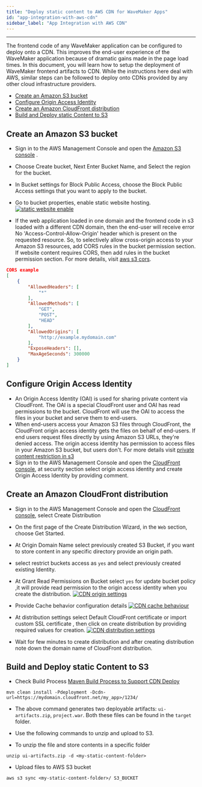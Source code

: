 ```yaml
---
title: "Deploy static content to AWS CDN for WaveMaker Apps"
id: "app-integration-with-aws-cdn"
sidebar_label: "App Integration with AWS CDN"
---
```

---

The frontend code of any WaveMaker application can be configured to deploy onto a CDN. This improves the end-user experience of the WaveMaker application because of dramatic gains made in the page load times. In this document, you will learn how to setup the deployment of WaveMaker frontend artifacts to CDN. While the instructions here deal with AWS, similar steps can be followed to deploy onto CDNs provided by any other cloud infrastructure providers.

- [Create an Amazon S3 bucket](#create-an-amazon-s3-bucket)
- [Configure Origin Access Identity](#configure-origin-access-identity)
- [Create an Amazon CloudFront distribution](#create-an-amazon-cloudfront-distribution)
- [Build and Deploy static Content to S3](#build-and-deploy-static-content-to-s3)

## Create an Amazon S3 bucket

- Sign in to the AWS Management Console and open the [Amazon S3 console](https://console.aws.amazon.com/s3/.) .
- Choose Create bucket, Next Enter Bucket Name, and Select the region for the bucket.
- In Bucket settings for Block Public Access, choose the Block Public Access settings that you want to apply to the bucket.
- Go to bucket properties, enable static website hosting.
[![static website enable](/learn/assets/wme-setup/s3-static-website-enable.png)](/learn/assets/wme-setup/s3-static-website-enable.png)

- If the web application loaded in one domain and the frontend code in s3 loaded with a different CDN domain, then the end-user will receive error No 'Access-Control-Allow-Origin' header which is present on the requested resource. So, to selectively allow cross-origin access to your Amazon S3 resources, add CORS rules in the bucket permission section. If website content requires CORS, then add rules in the bucket permission section. For more details, visit [aws s3 cors](https://docs.aws.amazon.com/AmazonS3/latest/dev/cors.html).

```json
CORS example
[
    {
        "AllowedHeaders": [
            "*"
        ],
        "AllowedMethods": [
            "GET",
            "POST",
            "HEAD"
        ],
        "AllowedOrigins": [
            "http://example.mydomain.com"
        ],
        "ExposeHeaders": [],
        "MaxAgeSeconds": 300000
    }
]
```

## Configure Origin Access Identity

- An Origin Access Identity (OAI) is used for sharing private content via CloudFront. The OAI is a special CloudFront user and OAI has read permissions to the bucket. CloudFront will use the OAI to access the files in your bucket and serve them to end-users.
- When end-users access your Amazon S3 files through CloudFront, the CloudFront origin access identity gets the files on behalf of end-users. If end users request files directly by using Amazon S3 URLs, they're denied access. The origin access identity has permission to access files in your Amazon S3 bucket, but users don't. For more details visit [private content restriction in s3](https://docs.aws.amazon.com/AmazonCloudFront/latest/DeveloperGuide/private-content-restricting-access-to-s3.html)
- Sign in to the AWS Management Console and open the [CloudFront console](https://console.aws.amazon.com/cloudfront/.), at security section select origin access identity and create Origin Access Identity by providing comment.

## Create an Amazon CloudFront distribution

- Sign in to the AWS Management Console and open the [CloudFront console](https://console.aws.amazon.com/cloudfront/.), select Create Distribution
- On the first page of the Create Distribution Wizard, in the `Web` section, choose Get Started.
- At Origin Domain Name select previously created S3 Bucket, if you want to store content in any specific directory provide an origin path.
- select restrict buckets access as `yes` and select previously created existing Identity.
- At Grant Read Permissions on Bucket select `yes` for update bucket policy ,it will provide read permission to the origin access identity when you create the distribution.
[![CDN origin settings](/learn/assets/wme-setup/cdn-origin-setting.png)](/learn/assets/wme-setup/cdn-origin-setting.png)

- Provide Cache behavior configuration details
[![CDN cache behaviour](/learn/assets/wme-setup/cdn-cache-behaviour-settings.png)](/learn/assets/wme-setup/cdn-cache-behaviour-settings.png)

- At distribution settings select Default CloudFront certificate or import custom SSL certificate , then click on create distribution by providing required values for creation.
[![CDN distribution settings](/learn/assets/wme-setup/cdn-distribution-setting.png)](/learn/assets/wme-setup/cdn-distribution-setting.png)

- Wait for few minutes to create distribution and after creating distribution note down the domain name of CloudFront distribution.

## Build and Deploy static Content to S3

- Check Build Process  [Maven Build Process to Support CDN Deploy](/learn/app-development/deployment/building-with-maven#build-war-file-and-static-content-to-deploy-them-separately)

```shell
mvn clean install -Pdeployment -Dcdn-url=https://mydomain.cloudfront.net/my_app>/1234/
```

- The above command generates two deployable artifacts: `ui-artifacts.zip`, `project.war`. Both these files can be found in the `target` folder.

- Use the following commands to unzip and upload to S3.

- To unzip the file and store contents in a specific folder
  
```shell
unzip ui-artifacts.zip -d <my-static-content-folder>
```

- Upload files to AWS S3 bucket

```shell
aws s3 sync <my-static-content-folder>/ S3_BUCKET
```
